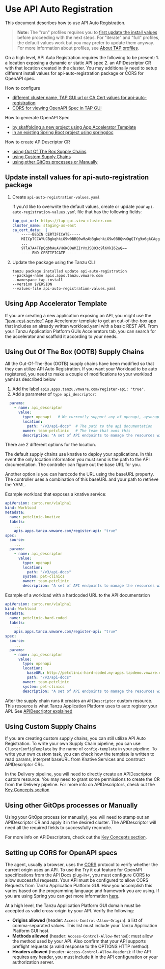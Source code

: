 # Use API Auto Registration 

This document describes how to use API Auto Registration.

>**Note:** The "run" profiles requires you to [first update the install values](#update-values) before proceeding with the next steps.
> For "iterate" and "full" profiles, the default values work but you may prefer to update them anyway.
> For more information about profiles, see [About TAP profiles](../about-package-profiles.md#profiles-and-packages).

On a high level, API Auto Registration requires the following to be present: 1. a location exposing a dynamic or static API 
spec 2. an APIDescriptor CR with that location created in the cluster.
You may additionally need to setup different install values for api-auto-registration package or CORS for OpenAPI spec.

How to configure
   - [different cluster name, TAP GUI url or CA Cert values for api-auto-registration](#update-values)
   - [CORS for viewing OpenAPI Spec in TAP GUI](#cors)

How to generate OpenAPI Spec
   - [by skaffolding a new project using App Accelerator Template](#using-app-accelerator-template)
   - [in an existing Spring Boot project using springdoc](https://springdoc.org/#getting-started)

How to create APIDescriptor CR
   - [using Out Of The Box Supply Chains](#using-ootb-supply-chain)
   - [using Custom Supply Chains](#using-custom-supply-chain)
   - [using other GitOps processes or Manually](#using-gitops-manually)

## <a id='update-values'></a>Update install values for api-auto-registration package
1. Create `api-auto-registration-values.yaml`

   If you'd like to overwrite the default values, create or update your `api-auto-registration-values.yaml` file that has the following fields:

    ```yaml
    tap_gui_url: https://tap-gui.view-cluster.com
    cluster_name: staging-us-east
    ca_cert_data:  |
        -----BEGIN CERTIFICATE-----
        MIICpTCCAYUCBgkqhkiG9w0BBQ0wMzAbBgkqhkiG9w0BBQwwDgQIYg9x6gkCAggA
        ...
        9TlA7A4FFpQqbhAuAVH6KQ8WMZIrVxJSQ03c9lKVkI62wQ==
        -----END CERTIFICATE-----
    ```

2. Update the package using the Tanzu CLI

    ```console
    tanzu package installed update api-auto-registration
    --package-name apis.apps.tanzu.vmware.com
    --namespace tap-install
    --version $VERSION
    --values-file api-auto-registration-values.yaml

## <a id='using-app-accelerator-template'></a>Using App Accelerator Template

If you are creating a new application exposing an API, you might use the ["java-rest-service"](https://github.com/vmware-tanzu/application-accelerator-samples/tree/main/java-rest-service)
App Accelerator template to get an out-of-the-box app that includes an already written workload.yaml with a basic REST API.
From your Tanzu Application Platform GUIs Accelerators tab, you can search for the accelerator and scaffold it according to your needs.

## <a id='using-ootb-supply-chain'></a>Using Out Of The Box (OOTB) Supply Chains
All the Out-Of-The-Box (OOTB) supply chains have been modified so that they can utilize API Auto Registration. If you want your Workload to be auto registered, you need to make a couple of modifications to your workload yaml as described below

1. Add the label `apis.apps.tanzu.vmware.com/register-api: "true"`.
2. Add a parameter of `type api_descriptor`:

```yaml
  params:
    - name: api_descriptor
      value:
        type: openapi   # We currently support any of openapi, aysncapi, graphql, grpc
        location: 
          path: "/v3/api-docs"  # The path to the api documentation
        owner: team-petclinic   # The team that owns this
        description: "A set of API endpoints to manage the resources within the petclinic app."
```

There are 2 different options for the location. 

The default supply chains use knative to deploy your applications. In this event the only location information you must send is the path to the API documentation. The controller can figure out the base URL for you.

Another option is you can hardcode the URL using the baseURL property.  The controller uses a combination of this baseURL and your path to retrieve the YAML.

Example workload that exposes a knative service:

```yaml
apiVersion: carto.run/v1alpha1
kind: Workload
metadata:
  name: petclinic-knative
  labels:
    ...
    apis.apps.tanzu.vmware.com/register-api: "true" 
spec:
  source:
    ...
  params:
    - name: api_descriptor
      value:
        type: openapi
        location: 
          path: "/v3/api-docs"
        system: pet-clinics  
        owner: team-petclinic
        description: "A set of API endpoints to manage the resources within the petclinic app."

```

Example of a workload with a hardcoded URL to the API documentation

```yaml
apiVersion: carto.run/v1alpha1
kind: Workload
metadata:
  name: petclinic-hard-coded
  labels:
    ...
    apis.apps.tanzu.vmware.com/register-api: "true"
spec:
  source:
    ...
  params:
    - name: api_descriptor
      value:
        type: openapi
        location: 
          baseURL: http://petclinic-hard-coded.my-apps.tapdemo.vmware.com/    
          path: "/v3/api-docs"
        owner: team-petclinic
        system: pet-clinics
        description: "A set of API endpoints to manage the resources within the petclinic app."
```

After the supply chain runs it creates an `APIDescriptor` custom resource. This resource is what Tanzu Application Platform uses to auto register your API. See [APIDescriptor explained](#api-descriptor)

## <a id='using-custom-supply-chain'></a>Using Custom Supply Chains
If you are creating custom supply chains, you can still utilize API Auto Registration. To write your own Supply Chain pipeline, 
you can use `ClusterConfigTemplate` by the name of `config-template` in your pipeline. To write your own custom task, 
you can check how the template is written to read params, interpret baseURL from Knative Services and construct APIDescriptor CRs.

In the Delivery pipeline, you will need to directly create an APIDescriptor custom resource. You may need to grant some permissions to create the CR from the Delivery pipeline. 
For more info on APIDescriptors, check out the [Key Concepts section](key-concepts.md)

## <a id='using-gitops-manually'></a>Using other GitOps processes or Manually
Using your GitOps process (or manually), you will need to stamp out an APIDescriptor CR and apply it in the desired cluster. 
The APIDescriptor will need all the required fields to successfully reconcile.


For more info on APIDescriptors, check out the [Key Concepts section](key-concepts.md).

## <a id='cors'></a>Setting up CORS for OpenAPI specs
The agent, usually a browser, uses the [CORS](https://fetch.spec.whatwg.org/#http-cors-protocol) protocol to verify whether the current origin uses an API. 
To use the Try it out feature for OpenAPI specifications from the API Docs plug-in<, you must configure CORS to allow successful requests. 
Your API must be configured to allow CORS Requests from Tanzu Application Platform GUI. How you accomplish this varies based on the programming language and framework you are using. 
If you are using Spring you can get more information [here](https://spring.io/blog/2015/06/08/cors-support-in-spring-framework).

At a high level, the Tanzu Application Platform GUI domain must be accepted as valid cross-origin by your API. 
Verify the following:

- **Origins allowed** (header: `Access-Control-Allow-Origin`): a list of comma-separated values. This list must include your Tanzu Application Platform GUI host.
- **Methods allowed** (header: `Access-Control-Allow-Method`): must allow the method used by your API. Also confirm that your API supports preflight requests (a valid response to the OPTIONS HTTP method).
- **Headers allowed** (header: `Access-Control-Allow-Headers`): if the API requires any header, you must include it in the API configuration or your authorization server.
